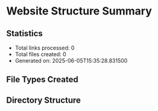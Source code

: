 # Website Structure Summary

## Statistics
- Total links processed: 0
- Total files created: 0
- Generated on: 2025-06-05T15:35:28.831500

## File Types Created

## Directory Structure
